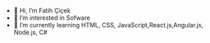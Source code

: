 - 👋 Hi, I’m Fatih Çiçek
- 👀 I’m interested in Sofware
- 🌱 I’m currently learning HTML, CSS, JavaScript,React.js,Angular.js, Node.js, C#

<!---
fatihcicek0/fatihcicek0 is a ✨ special ✨ repository because its `README.md` (this file) appears on your GitHub profile.
You can click the Preview link to take a look at your changes.
--->

